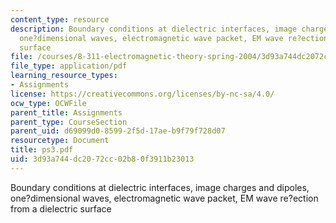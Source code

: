 ```yaml
---
content_type: resource
description: Boundary conditions at dielectric interfaces, image charges and dipoles,
  one?dimensional waves, electromagnetic wave packet, EM wave re?ection from a dielectric
  surface
file: /courses/8-311-electromagnetic-theory-spring-2004/3d93a744dc2072cc02b80f3911b23013_ps3.pdf
file_type: application/pdf
learning_resource_types:
- Assignments
license: https://creativecommons.org/licenses/by-nc-sa/4.0/
ocw_type: OCWFile
parent_title: Assignments
parent_type: CourseSection
parent_uid: d69099d0-8599-2f5d-17ae-b9f79f728d07
resourcetype: Document
title: ps3.pdf
uid: 3d93a744-dc20-72cc-02b8-0f3911b23013
---
```

Boundary conditions at dielectric interfaces, image charges and dipoles, one?dimensional waves, electromagnetic wave packet, EM wave re?ection from a dielectric surface